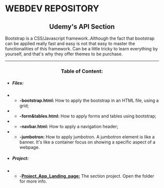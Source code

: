 # WEBDEV REPOSITORY

<h2 align="center">Udemy's API Section</h2>

Bootstrap is a CSS/Javascript framework..Although the fact that bootstrap can be applied really fast and easy is not that easy to master the functionalities of this framework. Can be a little tricky to learn everything by yourself, and that's why they offer themes to be purchase.

---

<h3 align="center">Table of Content:</h3>

*  <h5>Files:</h5>

*  *  **-bootstrap.html:** How to apply the bootstrap in an HTML file, using a grid;
*  *  **-form&tables.html:** How to apply forms and tables using bootstrap;
*  *  **-navbar.html:** How to apply a navigation header;
*  *  **-jumbotron:** How to apply jumbotron. A jumbotron element is like a banner. It's like a container focus on showing a specific aspect of a webpage.
	
*  <h5>Project:</h5>	
	
*  *  -[**Project_App_Landing_page:**](https://github.com/ItaloSSilva19/webdev/tree/master/BOOTSTRAP/Project_App_Landing_Page) The section project. Open the folder for more info.
